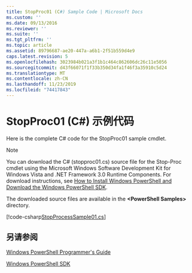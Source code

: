 ```yaml
---
title: StopProc01 (C#) Sample Code | Microsoft Docs
ms.custom: ''
ms.date: 09/13/2016
ms.reviewer: ''
ms.suite: ''
ms.tgt_pltfrm: ''
ms.topic: article
ms.assetid: 89796687-ae20-447a-a6b1-2f51b559d4e9
caps.latest.revision: 5
ms.openlocfilehash: 3023984b021a3f1b1c464c862606dc26c11e5056
ms.sourcegitcommit: d43f66071f1f33b350d34fa1f46f3a35910c5d24
ms.translationtype: MT
ms.contentlocale: zh-CN
ms.lasthandoff: 11/23/2019
ms.locfileid: "74417843"
---
```

# <a name="stopproc01-c-sample-code"></a>StopProc01 (C#) 示例代码

Here is the complete C# code for the StopProc01 sample cmdlet.

> [!NOTE]
> You can download the C# (stopproc01.cs) source file for the Stop-Proc cmdlet using the Microsoft Windows Software Development Kit for Windows Vista and .NET Framework 3.0 Runtime Components. For download instructions, see [How to Install Windows PowerShell and Download the Windows PowerShell SDK](/powershell/scripting/developer/installing-the-windows-powershell-sdk).
>
> The downloaded source files are available in the **\<PowerShell Samples>** directory.

[!code-csharp[StopProcessSample01.cs](../../../../powershell-sdk-samples/SDK-2.0/csharp/StopProcessSample01/StopProcessSample01.cs#L11-L212 "StopProcessSample01.cs")]

## <a name="see-also"></a>另请参阅

[Windows PowerShell Programmer's Guide](./windows-powershell-programmer-s-guide.md)

[Windows PowerShell SDK](../windows-powershell-reference.md)
